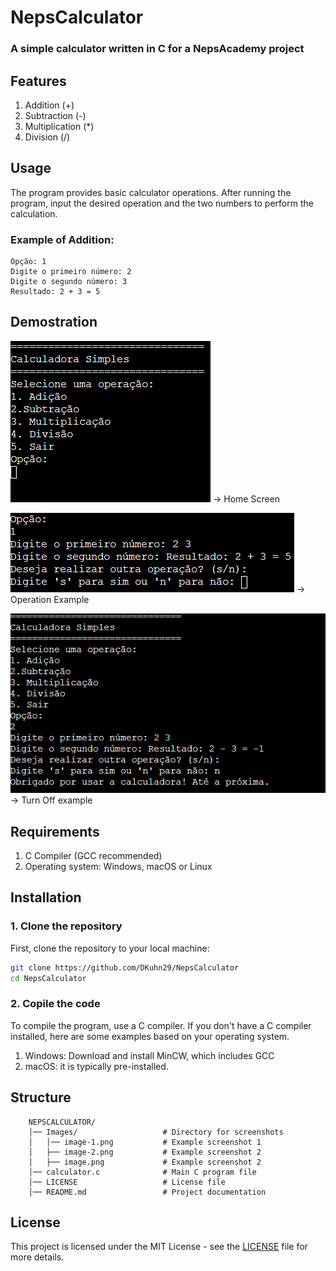 # NepsCalculator
### A simple calculator written in C for a NepsAcademy project

## Features
1. Addition (+)
2. Subtraction (-)
3. Multiplication (*)
4. Division (/)

## Usage
The program provides basic calculator operations. After running the program, input the desired operation and the two numbers to perform the calculation.
### Example of Addition: 
```
Opção: 1
Digite o primeiro número: 2
Digite o segundo número: 3
Resultado: 2 + 3 = 5
```

## Demostration
![Example1](Images/image.png) -> Home Screen

![Example2](Images/image-1.png) -> Operation Example

![Example3](Images/image-2.png) -> Turn Off example

## Requirements
1. C Compiler (GCC recommended)
2. Operating system: Windows, macOS or Linux

## Installation
### 1. Clone the repository
First, clone the repository to your local machine:

```bash
git clone https://github.com/DKuhn29/NepsCalculator 
cd NepsCalculator
```
### 2. Copile the code
To compile the program, use a C compiler. If you don't have a C compiler installed, here are some examples based on your operating system.
1. Windows: Download and install MinCW, which includes GCC
2. macOS: it is typically pre-installed. 

## Structure
```
    NEPSCALCULATOR/  
    │── Images/                   # Directory for screenshots
    │   │── image-1.png           # Example screenshot 1
    │   ├── image-2.png           # Example screenshot 2
    │   ├── image.png             # Example screenshot 2
    │── calculator.c              # Main C program file
    │── LICENSE                   # License file
    │── README.md                 # Project documentation
```

## License
This project is licensed under the MIT License - see the [LICENSE](LICENSE) file for more details.